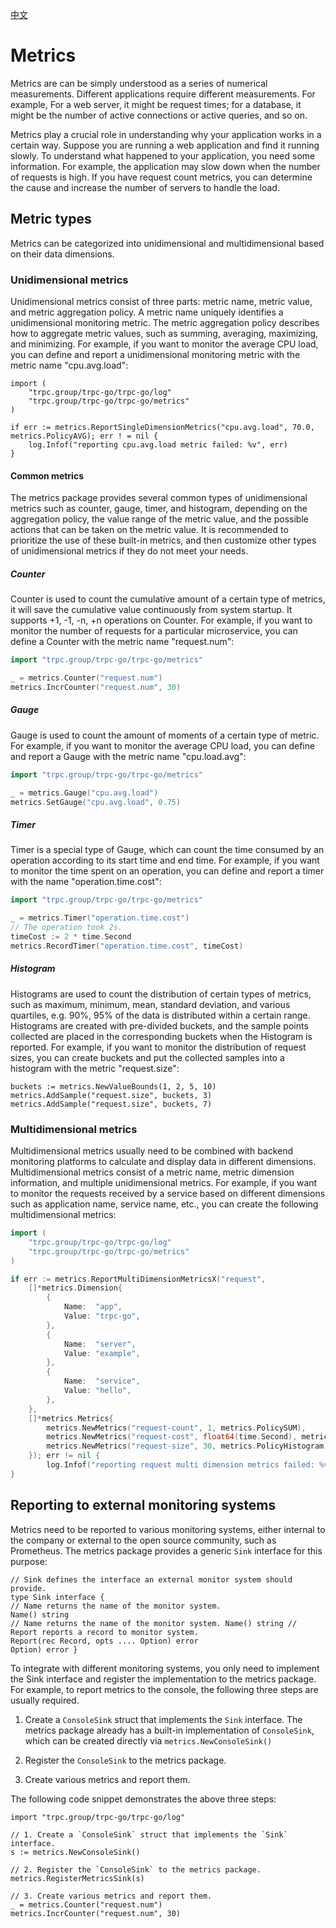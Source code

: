 [中文](./README_CN.md)

# Metrics

Metrics are can be simply understood as a series of numerical measurements.
Different applications require different measurements.
For example, For a web server, it might be request times; for a database, it might be the number of active connections or active queries, and so on.

Metrics play a crucial role in understanding why your application works in a certain way.
Suppose you are running a web application and find it running slowly.
To understand what happened to your application, you need some information.
For example, the application may slow down when the number of requests is high.
If you have request count metrics, you can determine the cause and increase the number of servers to handle the load.

## Metric types

Metrics can be categorized into unidimensional and multidimensional based on their data dimensions.

### Unidimensional metrics

Unidimensional metrics consist of three parts: metric name, metric value, and metric aggregation policy.
A metric name uniquely identifies a unidimensional monitoring metric.
The metric aggregation policy describes how to aggregate metric values, such as summing, averaging, maximizing, and minimizing.
For example, if you want to monitor the average CPU load, you can define and report a unidimensional monitoring metric with the metric name "cpu.avg.load":

```golang
import (
    "trpc.group/trpc-go/trpc-go/log"
    "trpc.group/trpc-go/trpc-go/metrics"
)

if err := metrics.ReportSingleDimensionMetrics("cpu.avg.load", 70.0, metrics.PolicyAVG); err ! = nil {
    log.Infof("reporting cpu.avg.load metric failed: %v", err)
}
```

#### Common metrics

The metrics package provides several common types of unidimensional metrics such as counter, gauge, timer, and histogram, depending on the aggregation policy, the value range of the metric value, and the possible actions that can be taken on the metric value.
It is recommended to prioritize the use of these built-in metrics, and then customize other types of unidimensional metrics if they do not meet your needs.

##### Counter

Counter is used to count the cumulative amount of a certain type of metrics, it will save the cumulative value continuously from system startup.
It supports +1, -1, -n, +n operations on Counter.
For example, if you want to monitor the number of requests for a particular microservice, you can define a Counter with the metric name "request.num":

```go
import "trpc.group/trpc-go/trpc-go/metrics"

_ = metrics.Counter("request.num")
metrics.IncrCounter("request.num", 30)
```

##### Gauge

Gauge is used to count the amount of moments of a certain type of metric.
For example, if you want to monitor the average CPU load, you can define and report a Gauge with the metric name "cpu.load.avg":

```go
import "trpc.group/trpc-go/trpc-go/metrics"

_ = metrics.Gauge("cpu.avg.load")
metrics.SetGauge("cpu.avg.load", 0.75)
```

##### Timer

Timer is a special type of Gauge, which can count the time consumed by an operation according to its start time and end time.
For example, if you want to monitor the time spent on an operation, you can define and report a timer with the name "operation.time.cost":

```go
import "trpc.group/trpc-go/trpc-go/metrics"

_ = metrics.Timer("operation.time.cost")
// The operation took 2s.
timeCost := 2 * time.Second
metrics.RecordTimer("operation.time.cost", timeCost)
```

##### Histogram

Histograms are used to count the distribution of certain types of metrics, such as maximum, minimum, mean, standard deviation, and various quartiles, e.g. 90%, 95% of the data is distributed within a certain range.
Histograms are created with pre-divided buckets, and the sample points collected are placed in the corresponding buckets when the Histogram is reported.
For example, if you want to monitor the distribution of request sizes, you can create buckets and put the collected samples into a histogram with the metric "request.size":

```golang
buckets := metrics.NewValueBounds(1, 2, 5, 10)
metrics.AddSample("request.size", buckets, 3)
metrics.AddSample("request.size", buckets, 7)
```

### Multidimensional metrics

Multidimensional metrics usually need to be combined with backend monitoring platforms to calculate and display data in different dimensions.
Multidimensional metrics consist of a metric name, metric dimension information, and multiple unidimensional metrics.
For example, if you want to monitor the requests received by a service based on different dimensions such as application name, service name, etc., you can create the following multidimensional metrics:

```go
import (
    "trpc.group/trpc-go/trpc-go/log"
    "trpc.group/trpc-go/trpc-go/metrics"
)

if err := metrics.ReportMultiDimensionMetricsX("request",
    []*metrics.Dimension{
        {
            Name:  "app",
            Value: "trpc-go",
        },
        {
            Name:  "server",
            Value: "example",
        },
        {
            Name:  "service",
            Value: "hello",
        },
    },
    []*metrics.Metrics{
        metrics.NewMetrics("request-count", 1, metrics.PolicySUM),
        metrics.NewMetrics("request-cost", float64(time.Second), metrics.PolicyAVG),
        metrics.NewMetrics("request-size", 30, metrics.PolicyHistogram),
    }); err != nil {
        log.Infof("reporting request multi dimension metrics failed: %v", err)
}
```

## Reporting to external monitoring systems

Metrics need to be reported to various monitoring systems, either internal to the company or external to the open source community, such as Prometheus.
The metrics package provides a generic `Sink` interface for this purpose:

```golang
// Sink defines the interface an external monitor system should provide.
type Sink interface {
// Name returns the name of the monitor system.
Name() string
// Name returns the name of the monitor system. Name() string // Report reports a record to monitor system.
Report(rec Record, opts .... Option) error
Option) error }
```

To integrate with different monitoring systems, you only need to implement the Sink interface and register the implementation to the metrics package.
For example, to report metrics to the console, the following three steps are usually required.

1. Create a `ConsoleSink` struct that implements the `Sink` interface.
   The metrics package already has a built-in implementation of `ConsoleSink`, which can be created directly via `metrics.NewConsoleSink()`

2. Register the `ConsoleSink` to the metrics package.

3. Create various metrics and report them.

The following code snippet demonstrates the above three steps:

```golang
import "trpc.group/trpc-go/trpc-go/log"

// 1. Create a `ConsoleSink` struct that implements the `Sink` interface.
s := metrics.NewConsoleSink()

// 2. Register the `ConsoleSink` to the metrics package.
metrics.RegisterMetricsSink(s)

// 3. Create various metrics and report them.
_ = metrics.Counter("request.num")
metrics.IncrCounter("request.num", 30)
```
